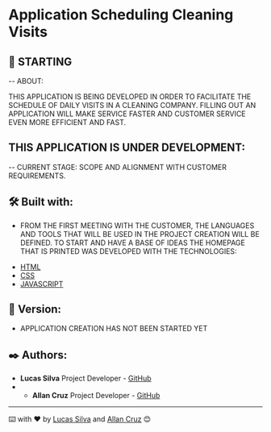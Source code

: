 # Application Scheduling Cleaning Visits
 

## 🚀 STARTING

-- ABOUT:

THIS APPLICATION IS BEING DEVELOPED IN ORDER TO FACILITATE THE SCHEDULE OF DAILY VISITS IN A CLEANING COMPANY. FILLING OUT AN APPLICATION WILL MAKE SERVICE FASTER AND CUSTOMER SERVICE EVEN MORE EFFICIENT AND FAST.

## THIS APPLICATION IS UNDER DEVELOPMENT:

-- CURRENT STAGE: SCOPE AND ALIGNMENT WITH CUSTOMER REQUIREMENTS.

## 🛠️ Built with:


- FROM THE FIRST MEETING WITH THE CUSTOMER, THE LANGUAGES AND TOOLS THAT WILL BE USED IN THE PROJECT CREATION WILL BE DEFINED. TO START AND HAVE A BASE OF IDEAS THE HOMEPAGE THAT IS PRINTED WAS DEVELOPED WITH THE TECHNOLOGIES:

* [HTML](https://developer.mozilla.org/pt-BR/docs/Web/HTML)
* [CSS](https://developer.mozilla.org/pt-BR/docs/Web/CSS)
* [JAVASCRIPT](https://developer.mozilla.org/pt-BR/docs/Web/JavaScript)


## 📌 Version:

- APPLICATION CREATION HAS NOT BEEN STARTED YET

## ✒️ Authors:

* **Lucas Silva** Project Developer - [GitHub](https://github.com/guilucasv)
* * **Allan Cruz** Project Developer - [GitHub](https://github.com)

---

⌨️ with ❤️ by [Lucas Silva](https://github.com/guilucasv) and [Allan Cruz](https://github.com)
😊
